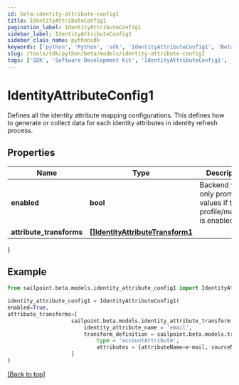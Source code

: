 ```yaml
---
id: beta-identity-attribute-config1
title: IdentityAttributeConfig1
pagination_label: IdentityAttributeConfig1
sidebar_label: IdentityAttributeConfig1
sidebar_class_name: pythonsdk
keywords: ['python', 'Python', 'sdk', 'IdentityAttributeConfig1', 'BetaIdentityAttributeConfig1'] 
slug: /tools/sdk/python/beta/models/identity-attribute-config1
tags: ['SDK', 'Software Development Kit', 'IdentityAttributeConfig1', 'BetaIdentityAttributeConfig1']
---
```


# IdentityAttributeConfig1

Defines all the identity attribute mapping configurations. This defines how to generate or collect data for each identity attributes in identity refresh process.

## Properties

Name | Type | Description | Notes
------------ | ------------- | ------------- | -------------
**enabled** | **bool** | Backend will only promote values if the profile/mapping is enabled. | [optional] [default to False]
**attribute_transforms** | [**[]IdentityAttributeTransform1**](identity-attribute-transform1) |  | [optional] 
}

## Example

```python
from sailpoint.beta.models.identity_attribute_config1 import IdentityAttributeConfig1

identity_attribute_config1 = IdentityAttributeConfig1(
enabled=True,
attribute_transforms=[
                    sailpoint.beta.models.identity_attribute_transform.Identity Attribute Transform(
                        identity_attribute_name = 'email', 
                        transform_definition = sailpoint.beta.models.transform_definition.Transform Definition(
                            type = 'accountAttribute', 
                            attributes = {attributeName=e-mail, sourceName=MySource, sourceId=2c9180877a826e68017a8c0b03da1a53}, ), )
                    ]
)

```
[[Back to top]](#) 


